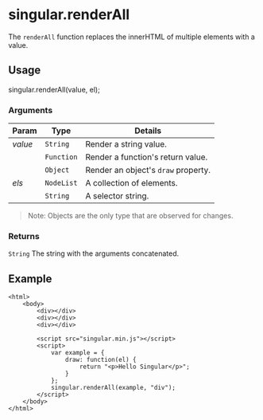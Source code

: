 # singular.renderAll

The `renderAll` function replaces the innerHTML of multiple elements with a value.

## Usage

singular.renderAll(value, el);

### Arguments

| Param | Type | Details |
| ----- | ---- | ------- |
| _value_ | `String`     | Render a string value. |
|         | `Function`   | Render a function's return value. |
|         | `Object`     | Render an object's `draw` property. |
| _els_   | `NodeList`   | A collection of elements.|
|         | `String`     | A selector string. |


> Note: Objects are the only type that are observed for changes.

### Returns

`String` The string with the arguments concatenated.

## Example

	<html>
		<body>
			<div></div>
			<div></div>
			<div></div>
			
			<script src="singular.min.js"></script>
			<script>
				var example = {
					draw: function(el) {
						return "<p>Hello Singular</p>";
					}
				};
				singular.renderAll(example, "div");
			</script>
		</body>
	</html>

